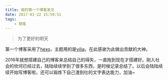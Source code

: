 ```yaml
---
title: 我的第一个博客发文
date: 2017-01-22 15:59:51
tags:
	- 随笔
---
```

> 为了更好的明天

第一个博客采用了[hexo](https://github.com/hexojs/hexo)，主题用的是[yilia](https://github.com/litten/hexo-theme-yilia)，在此感谢为此做出贡献的大神。

2016年就想搭建自己的博客来总结自己的得失，一直拖到现在才搭建好。刚入社会的坎坷已经过去，陆陆续续学到了很多东西，是时候记录总结了。以后会陆陆续续开始写博客啦，还可以锻炼下自己渣到吐的文字表达能力，加油~